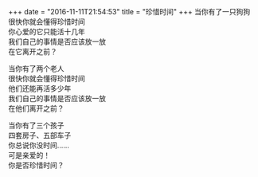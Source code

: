 +++
date = "2016-11-11T21:54:53"
title = "珍惜时间"
+++
当你有了一只狗狗  
很快你就会懂得珍惜时间  
你心爱的它只能活十几年  
我们自己的事情是否应该放一放  
在它离开之前？  
  
当你有了两个老人  
很快你就会懂得珍惜时间  
他们还能再活多少年  
我们自己的事情是否应该放一放  
在他们离开之前？  
  
当你有了三个孩子  
四套房子、五部车子  
你总说你没时间……  
可是亲爱的！  
你是否珍惜时间？  